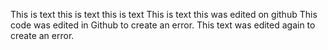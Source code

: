 This is text this is text this is text This is text this was edited on github
This code was edited in Github to create an error.
This text was edited again to create an error.